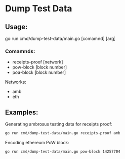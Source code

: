 # Dump Test Data

## Usage:

go run cmd/dump-test-data/main.go [comamnd] [arg]

### Comamnds:
+ receipts-proof [network]
+ pow-block [block number]
+ poa-block [block number]

Networks:
+ amb
+ eth

## Examples:
Generating ambrosus testing data for receipts proof:
```sh
go run cmd/dump-test-data/main.go receipts-proof amb
```

Encoding ethereum PoW block:
```sh
go run cmd/dump-test-data/main.go pow-block 14257704
```